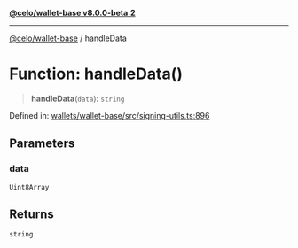 [**@celo/wallet-base v8.0.0-beta.2**](../README.md)

***

[@celo/wallet-base](../README.md) / handleData

# Function: handleData()

> **handleData**(`data`): `string`

Defined in: [wallets/wallet-base/src/signing-utils.ts:896](https://github.com/celo-org/developer-tooling/blob/master/packages/sdk/wallets/wallet-base/src/signing-utils.ts#L896)

## Parameters

### data

`Uint8Array`

## Returns

`string`
